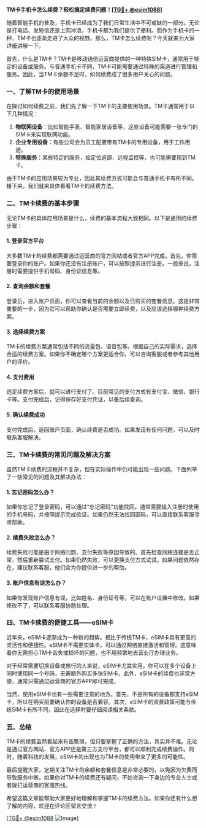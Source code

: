 **TM卡手机卡怎么续费？轻松搞定续费问题！[[TG💪+ @esim1088](https://t.me/s/esim1088)]**

随着智能手机的普及，手机卡已经成为了我们日常生活中不可或缺的一部分。无论是打电话、发短信还是上网冲浪，手机卡都为我们提供了便利。而作为手机卡的一种，TM卡也逐渐走进了大众的视野。那么，TM卡怎么续费呢？今天就来为大家详细讲解一下。

首先，什么是TM卡？TM卡是移动通信运营商提供的一种特殊SIM卡，通常用于特定的设备或服务。与普通手机卡不同，TM卡可能需要通过特殊的渠道进行管理和服务。因此，当TM卡余额不足时，如何续费成了很多用户关心的问题。

### **一、了解TM卡的使用场景**

在探讨如何续费之前，我们先了解一下TM卡的主要使用场景。TM卡通常用于以下几种情况：

1. **物联网设备**：比如智能手表、智能家居设备等，这些设备可能需要一张专门的SIM卡来实现联网功能。
2. **企业专用设备**：有些公司会为员工配置带有TM卡的专用设备，用于工作用途。
3. **特殊服务**：某些特定的服务，如定位追踪、远程监控等，也可能需要用到TM卡。

由于TM卡的应用场景较为专业，因此其续费方式可能会与普通手机卡有所不同。接下来，我们就来具体看看TM卡的续费方法。

### **二、TM卡续费的基本步骤**

无论TM卡的具体应用场景是什么，续费的基本流程大致相同。以下是通用的续费步骤：

#### **1. 登录官方平台**

大多数TM卡的续费都需要通过运营商的官方网站或者官方APP完成。首先，你需要登录你的账户。如果你还没有注册账户，可以按照提示进行注册。一般来说，注册时需要提供手机号码、身份证信息等。

#### **2. 查询余额和套餐**

登录后，进入账户页面，你可以查看当前的余额以及已购买的套餐信息。这是非常重要的一步，因为它可以帮助你确认是否需要立即续费，以及应该选择哪种续费方案。

#### **3. 选择续费方案**

TM卡的续费方案通常包括不同的流量包、语音包等。根据自己的实际需求，选择合适的续费方案。如果你不确定哪个方案更适合你，可以咨询客服或者参考其他用户的评价。

#### **4. 支付费用**

选定续费方案后，就可以进行支付了。目前常见的支付方式有支付宝、微信、银行卡等。支付完成后，记得保存好支付凭证，以备后续查询。

#### **5. 确认续费成功**

支付完成后，返回账户页面，确认续费是否成功。如果发现有任何问题，可以及时联系客服解决。

### **三、TM卡续费的常见问题及解决方案**

虽然TM卡续费的流程并不复杂，但在实际操作中仍可能出现一些问题。下面列举了一些常见的问题及其解决办法：

#### **1. 忘记密码怎么办？**

如果你忘记了登录密码，可以通过“忘记密码”功能找回。通常需要输入注册时使用的手机号码，并按照提示完成验证。如果仍然无法找回密码，可以直接联系客服寻求帮助。

#### **2. 续费失败怎么办？**

续费失败可能是由于网络问题、支付失败等原因导致的。首先检查网络连接是否正常，然后重新尝试支付。如果仍然失败，可以更换支付方式试试。如果问题依然存在，建议联系客服，他们会为你提供进一步的帮助。

#### **3. 账户信息有误怎么办？**

如果你发现账户信息有误，比如姓名、身份证号等，可以在账户设置中修改。如果修改不了，可以联系客服协助处理。

### **四、TM卡续费的便捷工具——eSIM卡**

近年来，eSIM卡逐渐成为一种新的趋势。相比于传统TM卡，eSIM卡具有更高的灵活性和便捷性。eSIM卡不需要实体卡，可以通过网络直接激活和管理。这意味着你无需担心TM卡丢失或损坏的问题，也不用频繁地去营业厅办理业务。

对于经常需要切换设备或旅行的人来说，eSIM卡尤其实用。你可以在多个设备上同时使用同一个号码，无需额外购买多张SIM卡。此外，eSIM卡的续费也非常方便，通常只需通过运营商的官方APP即可完成。

当然，使用eSIM卡也有一些需要注意的地方。首先，不是所有的设备都支持eSIM卡，所以在购买前要确认你的设备是否兼容。其次，eSIM卡的资费政策可能与传统SIM卡有所不同，因此在选择时要仔细阅读相关条款。

### **五、总结**

TM卡的续费虽然看起来有些繁琐，但只要掌握了正确的方法，其实并不难。无论是通过官方网站、官方APP还是第三方支付平台，都可以顺利完成续费操作。同时，随着科技的发展，eSIM卡的出现也为TM卡的使用带来了更多的可能性。

最后提醒大家，定期关注TM卡的余额和套餐信息是非常必要的，以免因为欠费而导致服务中断。如果你对TM卡的续费还有疑问，不妨咨询一下身边的专业人士或者拨打运营商的客服热线。

希望这篇文章能帮助大家更好地理解和掌握TM卡的续费方法。如果你还有什么想了解的内容，欢迎在评论区留言交流！

[[TG💪+ @esim1088](https://t.me/s/esim1088) ![Image](https://i.postimg.cc/4NQfJmqS/Snipaste-2025-05-13-00-14-12.png)]